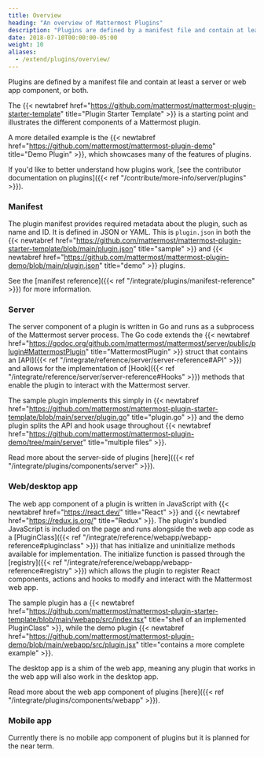 ```yaml
---
title: Overview
heading: "An overview of Mattermost Plugins"
description: "Plugins are defined by a manifest file and contain at least a server or web app component, or both. Learn more in our overview of plugins."
date: 2018-07-10T00:00:00-05:00
weight: 10
aliases:
  - /extend/plugins/overview/
---
```


Plugins are defined by a manifest file and contain at least a server or web app component, or both.

The {{< newtabref href="https://github.com/mattermost/mattermost-plugin-starter-template" title="Plugin Starter Template" >}} is a starting point and illustrates the different components of a Mattermost plugin.

A more detailed example is the {{< newtabref href="https://github.com/mattermost/mattermost-plugin-demo" title="Demo Plugin" >}}, which showcases many of the features of plugins.

If you'd like to better understand how plugins work, [see the contributor documentation on plugins]({{< ref "/contribute/more-info/server/plugins" >}}).

### Manifest
The plugin manifest provides required metadata about the plugin, such as name and ID. It is defined in JSON or YAML. This is `plugin.json` in both the {{< newtabref href="https://github.com/mattermost/mattermost-plugin-starter-template/blob/main/plugin.json" title="sample" >}} and {{< newtabref href="https://github.com/mattermost/mattermost-plugin-demo/blob/main/plugin.json" title="demo" >}} plugins.

See the [manifest reference]({{< ref "/integrate/plugins/manifest-reference" >}}) for more information.

### Server
The server component of a plugin is written in Go and runs as a subprocess of the Mattermost server process. The Go code extends the {{< newtabref href="https://godoc.org/github.com/mattermost/mattermost/server/public/plugin#MattermostPlugin" title="MattermostPlugin" >}} struct that contains an [API]({{< ref "/integrate/reference/server/server-reference#API" >}}) and allows for the implementation of [Hook]({{< ref "/integrate/reference/server/server-reference#Hooks" >}}) methods that enable the plugin to interact with the Mattermost server.

The sample plugin implements this simply in {{< newtabref href="https://github.com/mattermost/mattermost-plugin-starter-template/blob/main/server/plugin.go" title="plugin.go" >}} and the demo plugin splits the API and hook usage throughout {{< newtabref href="https://github.com/mattermost/mattermost-plugin-demo/tree/main/server" title="multiple files" >}}.

Read more about the server-side of plugins [here]({{< ref "/integrate/plugins/components/server" >}}).

### Web/desktop app
The web app component of a plugin is written in JavaScript with {{< newtabref href="https://react.dev/" title="React" >}} and {{< newtabref href="https://redux.js.org/" title="Redux" >}}. The plugin's bundled JavaScript is included on the page and runs alongside the web app code as a [PluginClass]({{< ref "/integrate/reference/webapp/webapp-reference#pluginclass" >}}) that has initialize and uninitialize methods available for implementation. The initialize function is passed through the [registry]({{< ref "/integrate/reference/webapp/webapp-reference#registry" >}}) which allows the plugin to register React components, actions and hooks to modify and interact with the Mattermost web app.

The sample plugin has a {{< newtabref href="https://github.com/mattermost/mattermost-plugin-starter-template/blob/main/webapp/src/index.tsx" title="shell of an implemented PluginClass" >}}, while the demo plugin {{< newtabref href="https://github.com/mattermost/mattermost-plugin-demo/blob/main/webapp/src/plugin.jsx" title="contains a more complete example" >}}.

The desktop app is a shim of the web app, meaning any plugin that works in the web app will also work in the desktop app.

Read more about the web app component of plugins [here]({{< ref "/integrate/plugins/components/webapp" >}}).

### Mobile app
Currently there is no mobile app component of plugins but it is planned for the near term.
